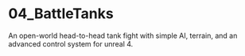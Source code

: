 # 04_BattleTanks
An open-world head-to-head tank fight with simple AI, terrain, and an advanced control system for unreal 4.
